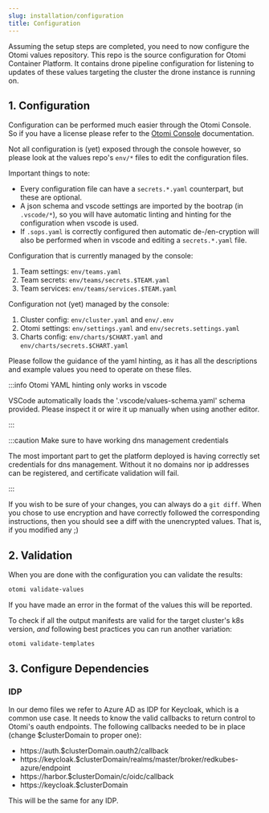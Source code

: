 ```yaml
---
slug: installation/configuration
title: Configuration
---
```


Assuming the setup steps are completed, you need to now configure the Otomi values repository. This repo is the source configuration for Otomi Container Platform. It contains drone pipeline configuration for listening to updates of these values targeting the cluster the drone instance is running on.

## 1. Configuration

Configuration can be performed much easier through the Otomi Console. So if you have a license please refer to the [Otomi Console](../console) documentation.

Not all configuration is (yet) exposed through the console however, so please look at the values repo's `env/*` files to edit the configuration files.

Important things to note:

- Every configuration file can have a `secrets.*.yaml` counterpart, but these are optional.
- A json schema and vscode settings are imported by the bootrap (in `.vscode/*`), so you will have automatic linting and hinting for the configuration when vscode is used.
- If `.sops.yaml` is correctly configured then automatic de-/en-cryption will also be performed when in vscode and editing a `secrets.*.yaml` file.

Configuration that is currently managed by the console:

1. Team settings: `env/teams.yaml`
2. Team secrets: `env/teams/secrets.$TEAM.yaml`
3. Team services: `env/teams/services.$TEAM.yaml`

Configuration not (yet) managed by the console:

1. Cluster config: `env/cluster.yaml` and `env/.env`
2. Otomi settings: `env/settings.yaml` and `env/secrets.settings.yaml`
3. Charts config: `env/charts/$CHART.yaml` and `env/charts/secrets.$CHART.yaml`

Please follow the guidance of the yaml hinting, as it has all the descriptions and example values you need to operate on these files.

:::info Otomi YAML hinting only works in vscode

VSCode automatically loads the '.vscode/values-schema.yaml' schema provided. Please inspect it or wire it up manually when using another editor.

:::

:::caution Make sure to have working dns management credentials

The most important part to get the platform deployed is having correctly set credentials for dns management. Without it no domains nor ip addresses can be registered, and certificate validation will fail.

:::

If you wish to be sure of your changes, you can always do a `git diff`. When you chose to use encryption and have correctly followed the corresponding instructions, then you should see a diff with the unencrypted values. That is, if you modified any ;)

## 2. Validation

When you are done with the configuration you can validate the results:

```bash
otomi validate-values
```

If you have made an error in the format of the values this will be reported.

To check if all the output manifests are valid for the target cluster's k8s version, _and_ following best practices you can run another variation:

```bash
otomi validate-templates
```

## 3. Configure Dependencies

### IDP

In our demo files we refer to Azure AD as IDP for Keycloak, which is a common use case. It needs to know the valid callbacks to return control to Otomi's oauth endpoints. The following callbacks needed to be in place (change $clusterDomain to proper one):

- https://auth.$clusterDomain.oauth2/callback
- https://keycloak.$clusterDomain/realms/master/broker/redkubes-azure/endpoint
- https://harbor.$clusterDomain/c/oidc/callback
- https://keycloak.$clusterDomain

This will be the same for any IDP.

